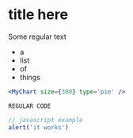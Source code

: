 # title here

Some regular text

* a
* list
* of
* things

```jsx
<MyChart size={300} type='pie' />
```

```
REGULAR CODE
```

```js
// javascript example
alert('it works')
```